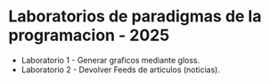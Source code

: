 # Laboratorios de paradigmas de la programacion - 2025

* Laboratorio 1 - Generar graficos mediante gloss.
* Laboratorio 2 - Devolver Feeds de articulos (noticias).